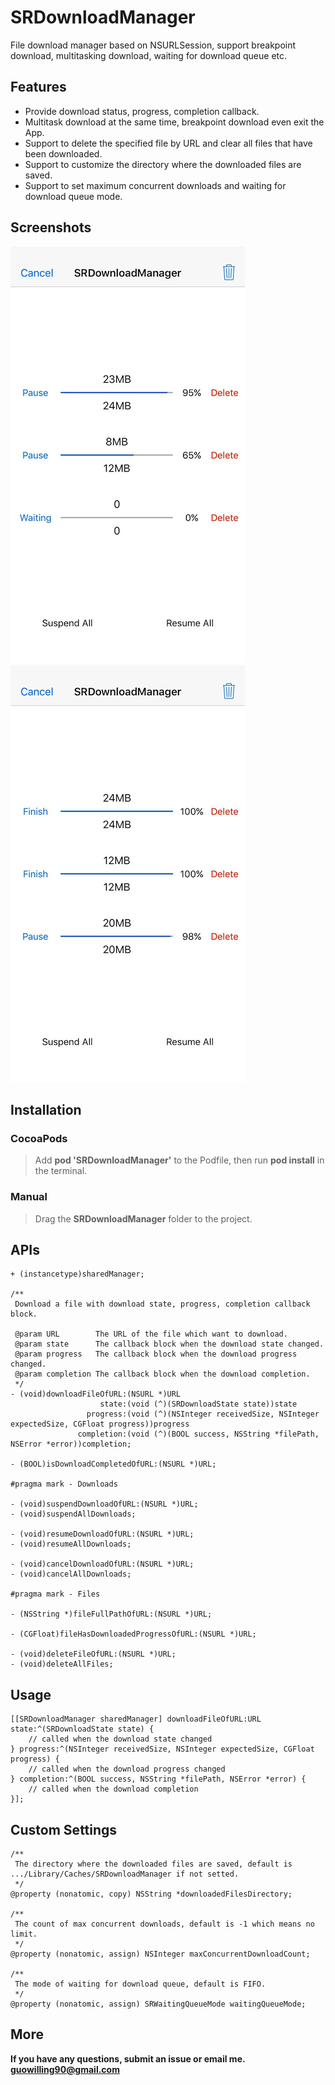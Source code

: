 # SRDownloadManager

File download manager based on NSURLSession, support breakpoint download, multitasking download, waiting for download queue etc.

## Features

* Provide download status, progress, completion callback.
* Multitask download at the same time, breakpoint download even exit the App.
* Support to delete the specified file by URL and clear all files that have been downloaded.
* Support to customize the directory where the downloaded files are saved.
* Support to set maximum concurrent downloads and waiting for download queue mode.

## Screenshots

![image](./screenshot1.png) ![image](./screenshot2.png)

## Installation

### CocoaPods
> Add **pod 'SRDownloadManager'** to the Podfile, then run **pod install** in the terminal.

### Manual
> Drag the **SRDownloadManager** folder to the project.

## APIs

````objc
+ (instancetype)sharedManager;

/**
 Download a file with download state, progress, completion callback block.

 @param URL        The URL of the file which want to download.
 @param state      The callback block when the download state changed.
 @param progress   The callback block when the download progress changed.
 @param completion The callback block when the download completion.
 */
- (void)downloadFileOfURL:(NSURL *)URL
                    state:(void (^)(SRDownloadState state))state
                 progress:(void (^)(NSInteger receivedSize, NSInteger expectedSize, CGFloat progress))progress
               completion:(void (^)(BOOL success, NSString *filePath, NSError *error))completion;

- (BOOL)isDownloadCompletedOfURL:(NSURL *)URL;

#pragma mark - Downloads

- (void)suspendDownloadOfURL:(NSURL *)URL;
- (void)suspendAllDownloads;

- (void)resumeDownloadOfURL:(NSURL *)URL;
- (void)resumeAllDownloads;

- (void)cancelDownloadOfURL:(NSURL *)URL;
- (void)cancelAllDownloads;

#pragma mark - Files

- (NSString *)fileFullPathOfURL:(NSURL *)URL;

- (CGFloat)fileHasDownloadedProgressOfURL:(NSURL *)URL;

- (void)deleteFileOfURL:(NSURL *)URL;
- (void)deleteAllFiles;
````

## Usage

````objc
[[SRDownloadManager sharedManager] downloadFileOfURL:URL state:^(SRDownloadState state) {
    // called when the download state changed
} progress:^(NSInteger receivedSize, NSInteger expectedSize, CGFloat progress) {
    // called when the download progress changed
} completion:^(BOOL success, NSString *filePath, NSError *error) {
    // called when the download completion
}];
````

## Custom Settings

````objc
/**
 The directory where the downloaded files are saved, default is .../Library/Caches/SRDownloadManager if not setted.
 */
@property (nonatomic, copy) NSString *downloadedFilesDirectory;

/**
 The count of max concurrent downloads, default is -1 which means no limit.
 */
@property (nonatomic, assign) NSInteger maxConcurrentDownloadCount;

/**
 The mode of waiting for download queue, default is FIFO.
 */
@property (nonatomic, assign) SRWaitingQueueMode waitingQueueMode;
````

## More

**If you have any questions, submit an issue or email me. <guowilling90@gmail.com>**